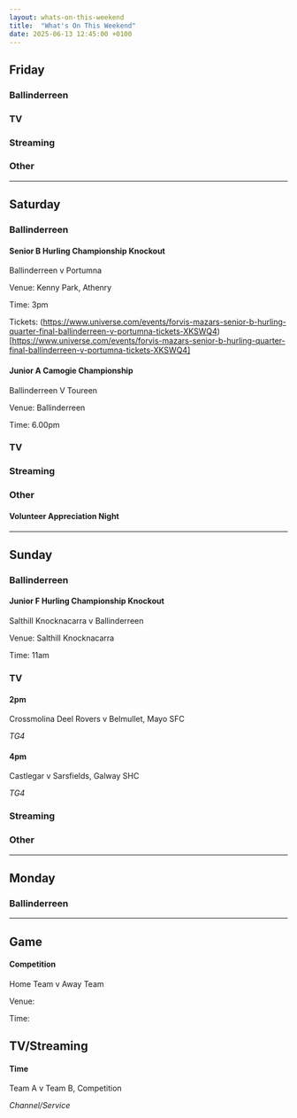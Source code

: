 ```yaml
---
layout: whats-on-this-weekend
title:  "What's On This Weekend"
date: 2025-06-13 12:45:00 +0100
---
```


## Friday

### Ballinderreen

### TV

### Streaming

### Other

---

## Saturday

### Ballinderreen

#### Senior B Hurling Championship Knockout

Ballinderreen v Portumna

Venue: Kenny Park, Athenry

Time: 3pm

Tickets: (https://www.universe.com/events/forvis-mazars-senior-b-hurling-quarter-final-ballinderreen-v-portumna-tickets-XKSWQ4)[https://www.universe.com/events/forvis-mazars-senior-b-hurling-quarter-final-ballinderreen-v-portumna-tickets-XKSWQ4]

#### Junior A Camogie Championship

Ballinderreen V Toureen

Venue: Ballinderreen

Time: 6.00pm

### TV

### Streaming

### Other

#### Volunteer Appreciation Night



---

## Sunday

### Ballinderreen

#### Junior F Hurling Championship Knockout

Salthill Knocknacarra v Ballinderreen

Venue: Salthill Knocknacarra

Time: 11am

### TV

#### 2pm

Crossmolina Deel Rovers v Belmullet, Mayo SFC

*TG4*

#### 4pm

Castlegar v Sarsfields, Galway SHC

*TG4*

### Streaming

### Other

---

## Monday

### Ballinderreen

---

## Game

#### Competition

Home Team v Away Team

Venue: 

Time: 

## TV/Streaming

#### Time

Team A v Team B, Competition

*Channel/Service*